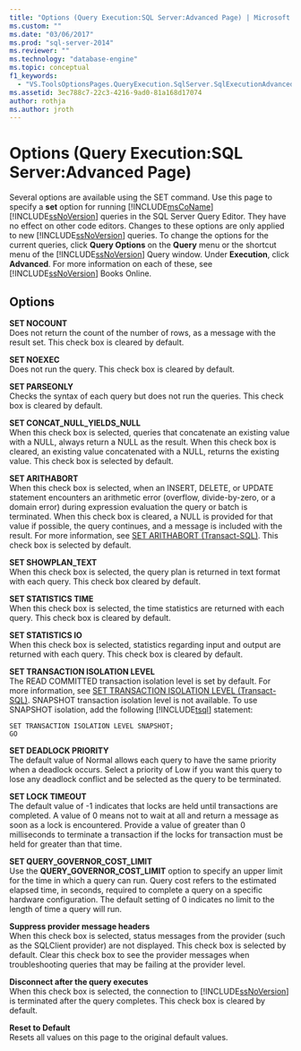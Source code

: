 ```yaml
---
title: "Options (Query Execution:SQL Server:Advanced Page) | Microsoft Docs"
ms.custom: ""
ms.date: "03/06/2017"
ms.prod: "sql-server-2014"
ms.reviewer: ""
ms.technology: "database-engine"
ms.topic: conceptual
f1_keywords: 
  - "VS.ToolsOptionsPages.QueryExecution.SqlServer.SqlExecutionAdvanced"
ms.assetid: 3ec788c7-22c3-4216-9ad0-81a168d17074
author: rothja
ms.author: jroth
---
```

# Options (Query Execution:SQL Server:Advanced Page)
  Several options are available using the SET command. Use this page to specify a **set** option for running [!INCLUDE[msCoName](../includes/msconame-md.md)] [!INCLUDE[ssNoVersion](../includes/ssnoversion-md.md)] queries in the SQL Server Query Editor. They have no effect on other code editors. Changes to these options are only applied to new [!INCLUDE[ssNoVersion](../includes/ssnoversion-md.md)] queries. To change the options for the current queries, click **Query Options** on the **Query** menu or the shortcut menu of the [!INCLUDE[ssNoVersion](../includes/ssnoversion-md.md)] Query window. Under **Execution**, click **Advanced**. For more information on each of these, see [!INCLUDE[ssNoVersion](../includes/ssnoversion-md.md)] Books Online.  
  
## Options  
 **SET NOCOUNT**  
 Does not return the count of the number of rows, as a message with the result set. This check box is cleared by default.  
  
 **SET NOEXEC**  
 Does not run the query. This check box is cleared by default.  
  
 **SET PARSEONLY**  
 Checks the syntax of each query but does not run the queries. This check box is cleared by default.  
  
 **SET CONCAT_NULL_YIELDS_NULL**  
 When this check box is selected, queries that concatenate an existing value with a NULL, always return a NULL as the result. When this check box is cleared, an existing value concatenated with a NULL, returns the existing value. This check box is selected by default.  
  
 **SET ARITHABORT**  
 When this check box is selected, when an INSERT, DELETE, or UPDATE statement encounters an arithmetic error (overflow, divide-by-zero, or a domain error) during expression evaluation the query or batch is terminated. When this check box is cleared, a NULL is provided for that value if possible, the query continues, and a message is included with the result. For more information, see [SET ARITHABORT &#40;Transact-SQL&#41;](/sql/t-sql/statements/set-arithabort-transact-sql). This check box is selected by default.  
  
 **SET SHOWPLAN_TEXT**  
 When this check box is selected, the query plan is returned in text format with each query. This check box cleared by default.  
  
 **SET STATISTICS TIME**  
 When this check box is selected, the time statistics are returned with each query. This check box is cleared by default.  
  
 **SET STATISTICS IO**  
 When this check box is selected, statistics regarding input and output are returned with each query. This check box is cleared by default.  
  
 **SET TRANSACTION ISOLATION LEVEL**  
 The READ COMMITTED transaction isolation level is set by default. For more information, see [SET TRANSACTION ISOLATION LEVEL &#40;Transact-SQL&#41;](/sql/t-sql/statements/set-transaction-isolation-level-transact-sql). SNAPSHOT transaction isolation level is not available. To use SNAPSHOT isolation, add the following [!INCLUDE[tsql](../includes/tsql-md.md)] statement:  
  
```  
SET TRANSACTION ISOLATION LEVEL SNAPSHOT;  
GO  
```  
  
 **SET DEADLOCK PRIORITY**  
 The default value of Normal allows each query to have the same priority when a deadlock occurs. Select a priority of Low if you want this query to lose any deadlock conflict and be selected as the query to be terminated.  
  
 **SET LOCK TIMEOUT**  
 The default value of -1 indicates that locks are held until transactions are completed. A value of 0 means not to wait at all and return a message as soon as a lock is encountered. Provide a value of greater than 0 milliseconds to terminate a transaction if the locks for transaction must be held for greater than that time.  
  
 **SET QUERY_GOVERNOR_COST_LIMIT**  
 Use the **QUERY_GOVERNOR_COST_LIMIT** option to specify an upper limit for the time in which a query can run. Query cost refers to the estimated elapsed time, in seconds, required to complete a query on a specific hardware configuration. The default setting of 0 indicates no limit to the length of time a query will run.  
  
 **Suppress provider message headers**  
 When this check box is selected, status messages from the provider (such as the SQLClient provider) are not displayed. This check box is selected by default. Clear this check box to see the provider messages when troubleshooting queries that may be failing at the provider level.  
  
 **Disconnect after the query executes**  
 When this check box is selected, the connection to [!INCLUDE[ssNoVersion](../includes/ssnoversion-md.md)] is terminated after the query completes. This check box is cleared by default.  
  
 **Reset to Default**  
 Resets all values on this page to the original default values.  
  
  
